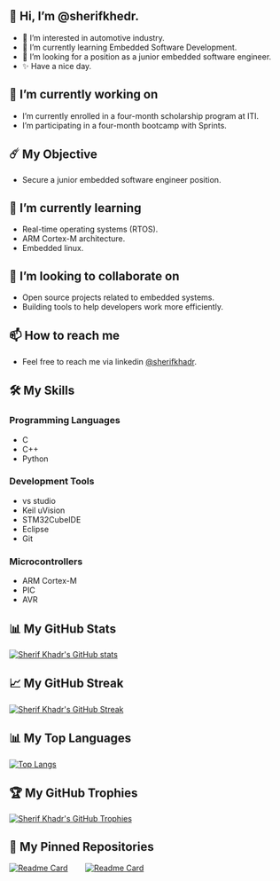 ## 👋 Hi, I’m @sherifkhedr.
- 👀 I’m interested in automotive industry.
- 🌱 I’m currently learning Embedded Software Development.
- 💞️ I’m looking for a position as a junior embedded software engineer.
- ✨ Have a nice day.

## 🔭 I’m currently working on

- I’m currently enrolled in a four-month scholarship program at ITI.
- I’m participating in a four-month bootcamp with Sprints. 
  
## ☄️ My Objective

- Secure a junior embedded software engineer position.

## 🌱 I’m currently learning

- Real-time operating systems (RTOS).
- ARM Cortex-M architecture.
- Embedded linux.

## 👯 I’m looking to collaborate on

- Open source projects related to embedded systems.
- Building tools to help developers work more efficiently.

## 📫 How to reach me

- Feel free to reach me via linkedin [@sherifkhadr](https://www.linkedin.com/in/khedr05/).
  
## 🛠️ My Skills

### Programming Languages

- C
- C++
- Python

### Development Tools

- vs studio
- Keil uVision
- STM32CubeIDE
- Eclipse
- Git

### Microcontrollers

- ARM Cortex-M
- PIC
- AVR

## 📊 My GitHub Stats

[![Sherif Khadr's GitHub stats](https://github-readme-stats.vercel.app/api?username=sherifkhadr&show_icons=true&theme=tokyonight)](https://github.com/anuraghazra/github-readme-stats)

## 📈 My GitHub Streak

[![Sherif Khadr's GitHub Streak](https://github-readme-streak-stats.herokuapp.com/?user=sherifkhadr&theme=tokyonight)](https://github.com/DenverCoder1/github-readme-streak-stats)

## 📊 My Top Languages

[![Top Langs](https://github-readme-stats.vercel.app/api/top-langs/?username=sherifkhadr&layout=compact&theme=tokyonight)](https://github.com/anuraghazra/github-readme-stats)

## 🏆 My GitHub Trophies

[![Sherif Khadr's GitHub Trophies](https://github-profile-trophy.vercel.app/?username=sherifkhadr&theme=tokyonight)](https://github.com/ryo-ma/github-profile-trophy)

## 📌 My Pinned Repositories

[![Readme Card](https://github-readme-stats.vercel.app/api/pin/?username=sherifkhadr&repo=SPRINTS_Automotive_Software_Bootcamp&theme=tokyonight)](https://github.com/sherifkhadr/SPRINTS_Automotive_Software_Bootcamp)&nbsp;&nbsp;&nbsp;&nbsp;&nbsp;&nbsp;&nbsp;
[![Readme Card](https://github-readme-stats.vercel.app/api/pin/?username=sherifkhadr&repo=ITI_ES_4M&theme=tokyonight)](https://github.com/sherifkhadr/ITI_ES_4M)

